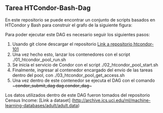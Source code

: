 ## Tarea HTCondor-Bash-Dag
En este repositorio se puede encontrar un conjunto de scripts basados en HTCondor y Bash para
construir el grafo de la siguiente figura: 


Para poder ejecutar este DAG es necesario seguir los siguientes pasos: 
1. Usando git clone descargar el repositorio [Link a repositorio htcondor-101](https://gitlab.com/john.sanabria/htcondor-101)
2. Una vez hecho esto, lanzar los contenedores con el script ./01_htcondor_pool_run.sh
3. Se inicia el servicio de Condor con el script ./02_htcondor_pool_start.sh
4. Finalmente, ingresar al contenedor encargado del envío de las tareas dentro del pool, con ./03_htcondor_pool_get_access.sh
5. Una vez dentro de este contenedor se ejecuta el DAG con el comando ~~~condor_submit_dag dag.condor_dag~~~

Los datos utilizados dentro de este DAG fueron tomados del repositorio Census Income: [Link a dataset]
(http://archive.ics.uci.edu/ml/machine-learning-databases/adult/adult.data)

